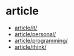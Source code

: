 # article

- [article/it/](it)
- [article/personal/](personal)
- [article/programming/](programming)
- [article/think/](think)
